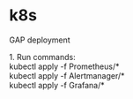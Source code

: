 # k8s
<p> GAP deployment </p>
1. Run commands:  </br>
    kubectl apply -f Prometheus/*   </br>
    kubectl apply -f Alertmanager/*   </br>
    kubectl apply -f Grafana/*   </br>
